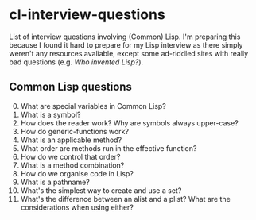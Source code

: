 # cl-interview-questions
List of interview questions involving (Common) Lisp. 
I'm preparing this because I found it hard to prepare for my Lisp interview as there simply weren't any resources avaliable, except some ad-riddled sites with really bad questions (e.g. _Who invented Lisp?_).

## Common Lisp questions
0. What are special variables in Common Lisp?
1. What is a symbol?
2. How does the reader work? Why are symbols always upper-case?
3. How do generic-functions work? 
  1. What is an applicable method?
  2. What order are methods run in the effective function?
  3. How do we control that order?
  4. What is a method combination? 
5. How do we organise code in Lisp?
6. What is a pathname? 
7. What's the simplest way to create and use a set?
8. What's the difference between an alist and a plist? What are the considerations when using either?
